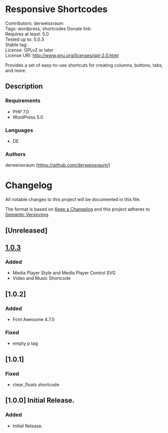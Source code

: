 # Responsive Shortcodes
Contributors: derweissraum  
Tags: wordpress, shortcodes
Donate link:   
Requires at least: 5.0  
Tested up to: 5.0.3  
Stable tag:   
License: GPLv2 or later  
License URI: http://www.gnu.org/licenses/gpl-2.0.html  



Provides a set of easy-to-use shortcuts for creating columns, buttons, tabs, and more.



## Description


### Requirements
* PHP 7.0
* WordPress 5.0

### Languages
* DE

### Authors
derweissraum (https://github.com/derweissraum/)


# Changelog 
All notable changes to this project will be documented in this file.

The format is based on [Keep a Changelog](http://keepachangelog.com/en/1.0.0/)
and this project adheres to [Semantic Versioning](http://semver.org/spec/v2.0.0.html).

## [Unreleased]

## [1.0.3]
### Added
- Media Player Style and Media Player Control SVG
- Video and Music Shortcode

## [1.0.2]
### Added
- Font Awesome 4.7.0
### Fixed
- empty p tag

## [1.0.1]
### Fixed
- clear_floats shortcode

## [1.0.0] Initial Release.
### Added
- Initial Release.

[1.0.3]: https://github.com/derweissraum/Jarvis/archive/1.0.4.zip
